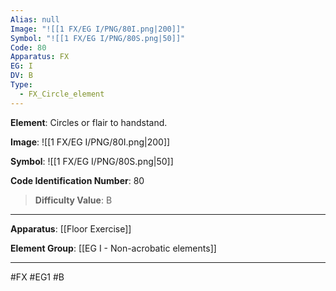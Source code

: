 ```yaml
---
Alias: null
Image: "![[1 FX/EG I/PNG/80I.png|200]]"
Symbol: "![[1 FX/EG I/PNG/80S.png|50]]"
Code: 80
Apparatus: FX
EG: I
DV: B
Type:
  - FX_Circle_element
---
```

**Element**: Circles or flair to handstand.

**Image**:
![[1 FX/EG I/PNG/80I.png|200]]

**Symbol**:
![[1 FX/EG I/PNG/80S.png|50]]

**Code Identification Number**: 80

>**Difficulty Value**: B

___
**Apparatus**: [[Floor Exercise]]

**Element Group**: [[EG I - Non-acrobatic elements]]
___
#FX #EG1 #B

